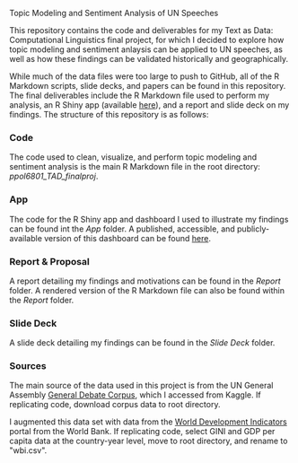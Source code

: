 Topic Modeling and Sentiment Analysis of UN Speeches

This repository contains the code and deliverables for my Text as Data: Computational Linguistics final project, for which I decided to explore how topic modeling and sentiment anlaysis can be applied to UN speeches, as well as how these findings can be validated historically and geographically. 

While much of the data files were too large to push to GitHub, all of the R Markdown scripts, slide decks, and papers can be found in this repository. The final deliverables include the R Markdown file used to perform my analysis, an R Shiny app (available [here](https://scohen97.shinyapps.io/tad_app/)), and a report and slide deck on my findings. The structure of this repository is as follows:

### Code
The code used to clean, visualize, and perform topic modeling and sentiment analysis is the main R Markdown file in the root directory: *ppol6801_TAD_finalproj*.

### App
The code for the R Shiny app and dashboard I used to illustrate my findings can be found int the *App* folder. A published, accessible, and publicly-available version of this dashboard can be found [here](https://scohen97.shinyapps.io/tad_app/).

### Report & Proposal
A report detailing my findings and motivations can be found in the *Report* folder. A rendered version of the R Markdown file can also be found within the *Report* folder.

### Slide Deck 
A slide deck detailing my findings can be found in the *Slide Deck* folder.

### Sources
The main source of the data used in this project is from the UN General Assembly [General Debate Corpus](https://www.kaggle.com/datasets/namigabbasov/united-nations-general-debate-corpus-1946-2023?resource=download), which I accessed from Kaggle. If replicating code, download corpus data to root directory.

I augmented this data set with data from the [World Development Indicators](https://databank.worldbank.org/source/world-development-indicators) portal from the World Bank. If replicating code, select GINI and GDP per capita data at the country-year level, move to root directory, and rename to "wbi.csv".

